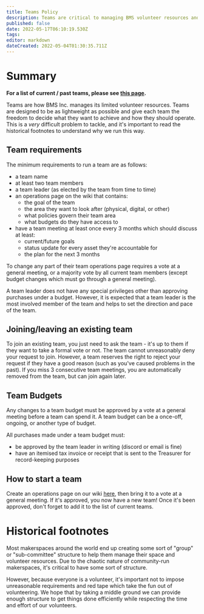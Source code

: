 ```yaml
---
title: Teams Policy
description: Teams are critical to managing BMS volunteer resources and are lightweight groups designed to make things easier to organise.
published: false
date: 2022-05-17T06:10:19.530Z
tags: 
editor: markdown
dateCreated: 2022-05-04T01:30:35.711Z
---
```


# Summary
**For a list of current / past teams, please see [this page](/teams).**

Teams are how BMS Inc. manages its limited volunteer resources. Teams are designed to be as lightweight as possible and give each team the freedom to decide what they want to achieve and how they should operate. This is a *very* difficult problem to tackle, and it's important to read the historical footnotes to understand why we run this way.

## Team requirements
The minimum requirements to run a team are as follows:
* a team name
* at least two team members
* a team leader (as elected by the team from time to time)
* an operations page on the wiki that contains:
	* the goal of the team
  * the area they want to look after (physical, digital, or other)
  * what policies govern their team area
  * what budgets do they have access to
* have a team meeting at least once every 3 months which should discuss at least:
	* current/future goals
  * status update for every asset they're accountable for
  * the plan for the next 3 months
  
To change any part of their team operations page requires a vote at a general meeting, or a majority vote by all current team members (except budget changes which must go through a general meeting).

A team leader does not have any special privileges other than approving purchases under a budget. However, it is expected that a team leader is the most involved member of the team and helps to set the direction and pace of the team.

## Joining/leaving an existing team
To join an existing team, you just need to ask the team - it's up to them if they want to take a formal vote or not. The team cannot unreasonably deny your request to join. However, a team reserves the right to reject your request if they have a good reason (such as you've caused problems in the past). If you miss 3 consecutive team meetings, you are automatically removed from the team, but can join again later.

## Team Budgets
Any changes to a team budget must be approved by a vote at a general meeting before a team can spend it. A team budget can be a once-off, ongoing, or another type of budget.

All purchases made under a team budget must:
* be approved by the team leader in writing (discord or email is fine)
* have an itemised tax invoice or receipt that is sent to the Treasurer for record-keeping purposes

## How to start a team
Create an operations page on our wiki [here](/teams/), then bring it to a vote at a general meeting. If it's approved, you now have a new team! Once it's been approved, don't forget to add it to the list of current teams.

# Historical footnotes
Most makerspaces around the world end up creating some sort of "group" or "sub-committee" structure to help them manage their space and volunteer resources. Due to the chaotic nature of community-run makerspaces, it's critical to have some sort of structure.

However, because everyone is a volunteer, it's important not to impose unreasonable requirements and red tape which take the fun out of volunteering. We hope that by taking a middle ground we can provide enough structure to get things done efficiently while respecting the time and effort of our volunteers.